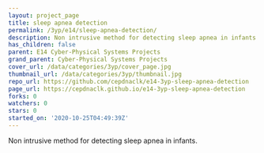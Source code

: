 ```yaml
---
layout: project_page
title: sleep apnea detection
permalink: /3yp/e14/sleep-apnea-detection/
description: Non intrusive method for detecting sleep apnea in infants.
has_children: false
parent: E14 Cyber-Physical Systems Projects
grand_parent: Cyber-Physical Systems Projects
cover_url: /data/categories/3yp/cover_page.jpg
thumbnail_url: /data/categories/3yp/thumbnail.jpg
repo_url: https://github.com/cepdnaclk/e14-3yp-sleep-apnea-detection
page_url: https://cepdnaclk.github.io/e14-3yp-sleep-apnea-detection
forks: 0
watchers: 0
stars: 0
started_on: '2020-10-25T04:49:39Z'
---
```


Non intrusive method for detecting sleep apnea in infants.